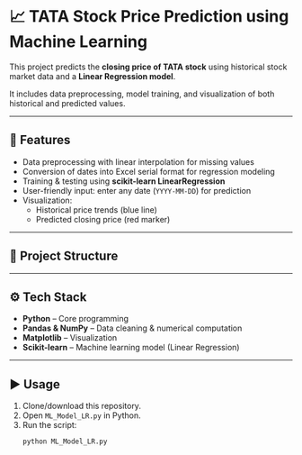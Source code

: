 # 📈 TATA Stock Price Prediction using Machine Learning  

This project predicts the **closing price of TATA stock** using historical stock market data and a **Linear Regression model**.  

It includes data preprocessing, model training, and visualization of both historical and predicted values.  

---

## 🚀 Features  
- Data preprocessing with linear interpolation for missing values  
- Conversion of dates into Excel serial format for regression modeling  
- Training & testing using **scikit-learn LinearRegression**  
- User-friendly input: enter any date (`YYYY-MM-DD`) for prediction  
- Visualization:  
  - Historical price trends (blue line)  
  - Predicted closing price (red marker)  

---

## 📂 Project Structure  

---

## ⚙️ Tech Stack  
- **Python** – Core programming  
- **Pandas & NumPy** – Data cleaning & numerical computation  
- **Matplotlib** – Visualization  
- **Scikit-learn** – Machine learning model (Linear Regression)  

---

## ▶️ Usage  
1. Clone/download this repository.  
2. Open `ML_Model_LR.py` in Python.  
3. Run the script:  
   ```bash
   python ML_Model_LR.py
